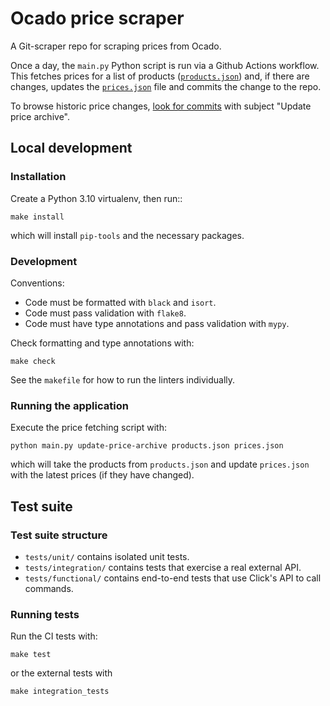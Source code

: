 # Ocado price scraper

A Git-scraper repo for scraping prices from Ocado.

Once a day, the `main.py` Python script is run via a Github Actions workflow.
This fetches prices for a list of products ([`products.json`][products_file])
and, if there are changes, updates the [`prices.json`][prices_file] file and
commits the change to the repo.

[products_file]:
  https://github.com/codeinthehole/food-scraper/blob/master/products.json
[prices_file]:
  https://github.com/codeinthehole/food-scraper/blob/master/prices.json

To browse historic price changes, [look for commits][commits_list] with subject
"Update price archive".

[commits_list]: https://github.com/codeinthehole/food-scraper/commits/master

## Local development

### Installation

Create a Python 3.10 virtualenv, then run::

    make install

which will install `pip-tools` and the necessary packages.

### Development

Conventions:

- Code must be formatted with `black` and `isort`.
- Code must pass validation with `flake8`.
- Code must have type annotations and pass validation with `mypy`.

Check formatting and type annotations with:

    make check

See the `makefile` for how to run the linters individually.

### Running the application

Execute the price fetching script with:

    python main.py update-price-archive products.json prices.json

which will take the products from `products.json` and update `prices.json` with
the latest prices (if they have changed).

## Test suite

### Test suite structure

- `tests/unit/` contains isolated unit tests.
- `tests/integration/` contains tests that exercise a real external API.
- `tests/functional/` contains end-to-end tests that use Click's API to call
  commands.

### Running tests

Run the CI tests with:

    make test

or the external tests with

    make integration_tests
